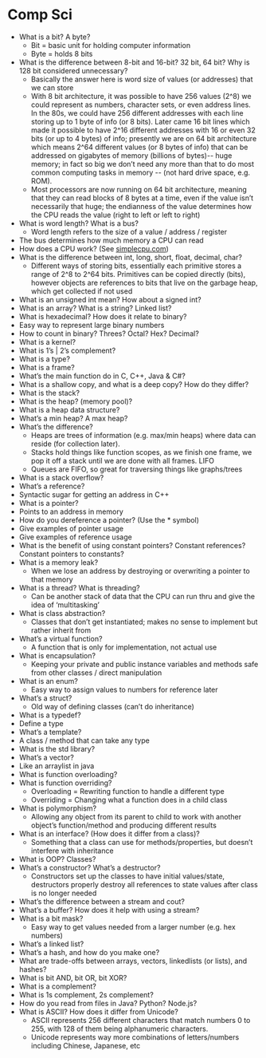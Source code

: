 # Comp Sci

- What is a bit? A byte?
  - Bit = basic unit for holding computer information
  - Byte = holds 8 bits
- What is the difference between 8-bit and 16-bit? 32 bit, 64 bit? Why is 128 bit considered unnecessary?
  - Basically the answer here is word size of values (or addresses) that we can store
  - With 8 bit architecture, it was possible to have 256 values (2^8) we could represent as numbers, character sets, or even address lines.   In the 80s, we could have 256 different addresses with each line storing up to 1 byte of info (or 8 bits).  Later came 16 bit lines which made it possible to have 2^16 different addresses with 16 or even 32 bits (or up to 4 bytes) of info; presently we are on 64 bit architecture which means 2^64 different values (or 8 bytes of info) that can be addressed on gigabytes of memory (billions of bytes)-- huge memory; in fact so big we don’t need any more than that to do most common computing tasks in memory -- (not hard drive space, e.g. ROM).
  - Most processors are now running on 64 bit architecture, meaning that they can read blocks of 8 bytes at a time, even if the value isn’t necessarily that huge; the endianness of the value determines how the CPU reads the value (right to left or left to right)
- What is word length? What is a bus?
    - Word length refers to the size of a value / address / register
- The bus determines how much memory a CPU can read
- How does a CPU work? (See [simplecpu.com](https://simplecpu.com)) 
- What is the difference between int, long, short, float, decimal, char?
  - Different ways of storing bits, essentially each primitive stores a range of 2^8 to 2^64 bits.  Primitives can be copied directly (bits), however objects are references to bits that live on the garbage heap, which get collected if not used
- What is an unsigned int mean?  How about a signed int?
- What is an array? What is a string? Linked list?
- What is hexadecimal? How does it relate to binary? 
- Easy way to represent large binary numbers
- How to count in binary? Threes? Octal? Hex? Decimal?
- What is a kernel?  
- What is 1’s | 2’s complement? 
- What is a type? 
- What is a frame?
- What’s the main function do in C, C++, Java & C#?
- What is a shallow copy, and what is a deep copy? How do they differ?
- What is the stack?  
- What is the heap? (memory pool)?
- What is a heap data structure?
- What’s a min heap? A max heap?
- What’s the difference? 
  - Heaps are trees of information (e.g. max/min heaps) where data can reside (for collection later). 
  - Stacks hold things like function scopes, as we finish one frame, we pop it off a stack until we are done with all frames.   LIFO
  - Queues are FIFO, so great for traversing things like graphs/trees
- What is a stack overflow?
- What’s a reference?
- Syntactic sugar for getting an address in C++
- What is a pointer?
- Points to an address in memory
- How do you dereference a pointer? (Use the * symbol)
- Give examples of pointer usage
- Give examples of reference usage
- What is the benefit of using constant pointers? Constant references? Constant pointers to constants?
- What is a memory leak?
  - When we lose an address by destroying or overwriting a pointer to that memory
- What is a thread?  What is threading? 
  - Can be another stack of data that the CPU can run thru and give the idea of ‘multitasking’
- What is class abstraction? 
  - Classes that don’t get instantiated; makes no sense to implement but rather inherit from
- What’s a virtual function?
  - A function that is only for implementation, not actual use
- What is encapsulation? 
  - Keeping your private and public instance variables and methods safe from other classes / direct manipulation
- What is an enum?
  - Easy way to assign values to numbers for reference later
- What’s a struct?
  - Old way of defining classes (can’t do inheritance)
- What is a typedef?
- Define a type 
- What’s a template?
- A class / method that can take any type
- What is the std library?
- What’s a vector? 
- Like an arraylist in java
- What is function overloading?
- What is function overriding?
  - Overloading = Rewriting function to handle a different type
  - Overriding = Changing what a function does in a child class
- What is polymorphism? 
  - Allowing any object from its parent to child to work with another object’s function/method and producing different results
- What is an interface? (How does it differ from a class)?
  - Something that a class can use for methods/properties, but doesn’t interfere with inheritance
- What is OOP? Classes?
- What’s a constructor? What’s a destructor?
  - Constructors set up the classes to have initial values/state, destructors properly destroy all references to state values after class is no longer needed
- What’s the difference between a stream and cout?
- What’s a buffer?  How does it help with using a stream?
- What is a bit mask? 
  - Easy way to get values needed from a larger number (e.g. hex numbers)
- What’s a linked list? 
- What’s a hash, and how do you make one?
- What are trade-offs between arrays, vectors, linkedlists (or lists), and hashes?
- What is bit AND, bit OR, bit XOR? 
- What is a complement? 
- What is 1s complement, 2s complement?
- How do you read from files in Java? Python? Node.js?
- What is ASCII?  How does it differ from Unicode?
  - ASCII represents 256 different characters that match numbers 0 to 255, with 128 of them being alphanumeric characters.
  - Unicode represents way more combinations of letters/numbers including Chinese, Japanese, etc